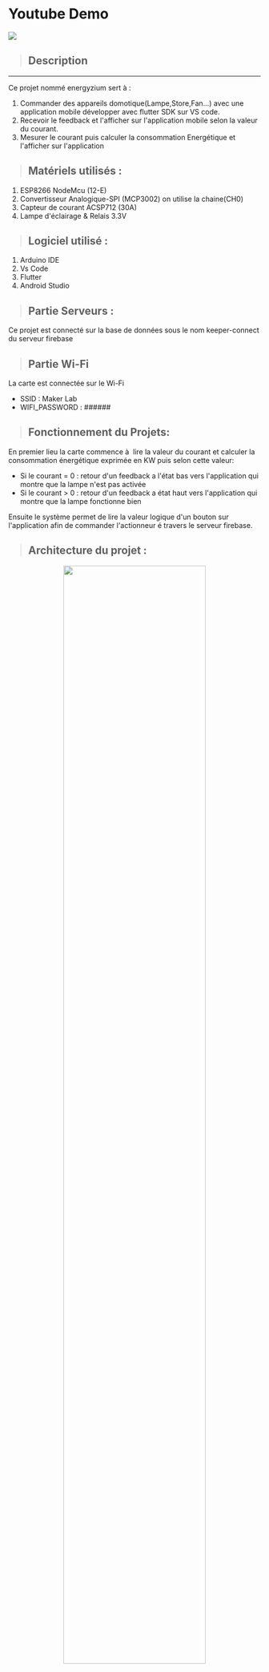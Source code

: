  # Youtube Demo 

[![](https://markdown-videos.deta.dev/youtube/tjFVCCsYsh4)](https://youtu.be/tjFVCCsYsh4)


>## Description
***
Ce projet nommé energyzium sert à :
1. Commander des appareils domotique(Lampe,Store,Fan...) avec une application mobile développer avec flutter SDK sur VS code. 
2. Recevoir le feedback et l'afficher sur l'application mobile selon la valeur du courant.
3. Mesurer le courant puis calculer la consommation Energétique et l'afficher sur l'application


>## Matériels utilisés :

 1. ESP8266 NodeMcu (12-E)
 2. Convertisseur Analogique-SPI (MCP3002) on utilise la chaine(CH0)
 3. Capteur de courant ACSP712 (30A)
 4. Lampe d'éclairage & Relais 3.3V
>## Logiciel utilisé : 

1. Arduino IDE 
2. Vs Code
3. Flutter 
4. Android Studio 


>## Partie Serveurs :


Ce projet est connecté sur la base de données sous le nom keeper-connect du serveur firebase 

> ## Partie Wi-Fi 

La carte est connectée sur le Wi-Fi
- SSID : Maker Lab 
- WIFI_PASSWORD : ######

> ## Fonctionnement du Projets:


En premier lieu la carte commence à  lire la valeur du courant et calculer la consommation énergétique exprimée en KW puis selon cette valeur:
- Si le courant = 0 : retour d'un feedback a l'état bas vers l'application qui montre que la lampe n'est pas activée
- Si le courant > 0 : retour d'un feedback a état haut vers l'application qui montre que la lampe fonctionne bien

Ensuite le système permet de lire la valeur logique d'un bouton sur l'application afin de commander l'actionneur é travers le serveur firebase. 

> ## Architecture du projet :  
<div align="center"><img src="https://user-images.githubusercontent.com/93054393/187061146-6d996a2d-d211-415e-b0b4-c50d7d490f95.jpg" width="75%"></div>
<div align="center"><i>Architecture du projet</i></div>


> ## Partie Mobile 

       Screen 1 : Accueil
<div align="center"><img src="https://user-images.githubusercontent.com/93054393/187058069-5d30a5cd-f875-4747-b83a-27ab4a0c03c2.jpg" width="20%"></div>
<div align="center"><i>Screen 1</i></div>

       Screen 2 : Contact sur les réseaux

<div align="center"><img src="https://user-images.githubusercontent.com/93054393/187058071-fb233c67-cd75-4cd9-9c8f-5d517a4d5ff8.jpg" width="20%"></div>
<div align="center"><i>Screen 2</i></div>

       Screen 3 : Créer un compte si vous n'en disposer pas

<div align="center"><img src="https://user-images.githubusercontent.com/93054393/187058072-a32e4af1-4b48-4c64-bee4-510a82667c50.jpg" width="20%"></div>
<div align="center"><i>Screen 3</i></div>

      Screen 4 : Vérifier l'identité avec un Id et un Mot de passe déja  créer et stocker sur Firebase.

<div align="center"><img src="https://user-images.githubusercontent.com/93054393/187058075-ee6a14d9-87bc-49c2-942e-5ca3f0d909d4.jpg" width="20%"></div>
<div align="center"><i>Screen 4</i></div>


        Screen 5 : Image cliquable pour entrer dans une des salles de la maison et commander les appareils


<div align="center"><img src="https://user-images.githubusercontent.com/93054393/187058079-25b35a41-f17b-43e0-b09b-5c2e9b489cdf.jpg" width="20%"></div>
<div align="center"><i>Screen 5</i></div>

       Screen 6 : Bouton pour l'envoi de commande sur Firebase et image qui affiche l'état du feedback selon le fonctionnement ou non de chaque appareil

<div align="center"><img src="https://user-images.githubusercontent.com/93054393/187058082-8b33dcaf-f0e1-4f81-97bb-815ce1bdd3d4.jpg" width="20%"></div>
<div align="center"><i>Screen 6</i></div>

> ## Configuration du matériel :
--------------------------------

Cablage du montage (ESP8266 + MCP3002) :


|Nom du Pin |	MCP3002	   |ESP8266|
|-|-|-|
|CSS	|1	|D8|
|MISO	|Dout (Pin6)	|D7|
|MOSI	|Din  (Pin5)	|D7|
|CLK	|7|	D5|

###  Cablage du montage (ACS712 + MCP3002) :


|Nom du Pin	|MCP3002	|ACS712|
|-----|----|----|
|DATA	|CH0 | (Pin2)|	


Le cablage du Relais est avec le (pin D4)
Installation des bibliothèques
FirebaseArduino est une bibliothèque pour simplifier la connexion à la base de données Firebase à  partir des clients Arduino
 Il s'agit d'une abstraction complète de l'API REST de Firebase exposée via des appels C++ d'une manière conviviale. Toute l'analyse JSON est gérée par la bibliothèque et vous pouvez traiter des types C/Arduino purs.
La bibliothèque ne peut pas fonctionner de manière autonome. Vous devez donc également ajouter la bibliothèque ArduinoJSON.
Alors allez d'abord dans le gestionnaire de bibliothèque et recherchez "JSON" et installez la bibliothèque comme indiqué dans la figure ci-dessous

----------------------------------------------------------------------------

>## Remarque :


La dernière bibliothèque JSON peut ne pas fonctionner avec le code. Vous devrez donc peut-ètre rétrograder la bibliothèque vers la version v5.13.5
Bibliothèque Google Firebase Extended
Maintenant, vous devez également installer la bibliothèque Google Firebase. Alors, téléchargez la bibliothèque Firebase ESP8266 version 4.0.3
Configuration de la base de données de la console Google Firebase

Maintenant, la principale chose que nous devons faire est de configurer la base de données de la console Google Firebase. Une fois la configuration terminée, nous pouvons ensuite envoyer des données de capteur en temps réel à  Google Firebase avec Nodemcu ESP8266.
Mais je n'expliquerai pas ici comment configurer la base de données de la console Google Firebase, car j'ai déjà  expliqué l'ensemble du processus dans le didacticiel précédent. Vous pouvez consulter le didacticiel suivant pour savoir comment effectuer la configuration.

> ### ATTENTION !! :

Pour que le système fonctionne il faut faire attention à  la compatibilité des versions des bibliothèque du firebase & ArduinoJson & ESP8266WiFi

* ArduinoJson (version 5.13.1)

* Firebase ESP8266 client 4.0.3 

* (gestionnaire des carte)

* ESP8266 (version 2.3.0)
  
  <div align="center"><img src="https://user-images.githubusercontent.com/93054393/187058084-44c3ac2f-ddf6-4fd8-9008-14afa67f6c33.jpg" width="60%"></div>
<div align="center"><i>Screen 6</i></div>







> ## Partie Code : 

1. Tout d'abord, nous incluons la bibliothèque pour Firebase & MCP3XXX.h & SPI.h

```Arduino
       #include <ESP8266WiFi.h>
       #include <FirebaseArduino.h>   
       #include <ESP8266HTTPClient.h> 
       #include <MCP3XXX.h>
       #include<SPI.h>
```

2. Ensuite, nous définissons les deux paramètres FIREBASE_HOST & FIREBASE_AUTH . Nous obtenons ces paramètres à  partir de Google Firebase Setup. Ces deux paramètres sont très importants pour communiquer avec firebase. Cela permet l'échange de données entre l'ESP8266 et la firebase.

```Arduino
       #define FIREBASE_HOST "keeper-connect-default-rtdb.firebaseio.com"
       #define FIREBASE_AUTH "6pTTp2lBqUIYk1XHoxkUaaOhhU71dEbQnmeO0NO6" 
       
```


3. Ensuite, nous définissons le SSID et le mot de passe WiFi. Remplacez le SSID et le mot de passe par le SSID et le mot de passe de votre réseau. Le Nodemcu se connectera au réseau et communiquera avec Google Firewall.

```Arduino
       #define WIFI_SSID "Maker Lab"
       #define WIFI_PASSWORD "makerlabtn"

```

4. déclaration des variables et des constatant.

```Arduino
       MCP3002 adc;
       int x= 0;
       #define acs712 A0
       long lastsample = 0;
       long samplesum = 0;
       int sampleCount = 0;
       float vpc = 4.8828125;
```
5. Dans le void Setup, nous commençons par la déclaration des pins SPI de la NodeMcu puis la vitesse de transmission (115200Kb/s) passant par la déclaration du Pin D4 comme sortie.

```Arduino
       void setup() 
       adc.begin(D8, D7, D6, D5);
       Serial.begin(115200);
       pinMode(D4, OUTPUT);    
```
6. Ces lignes permettent de connecter la carte NodeMCU ESP8266 au réseau Wifi. Une fois connecté, le moniteur série affiche l'état de la connexion et imprime l'adresse IP.
  ```Arduino
          WiFi.begin(WIFI_SSID, WIFI_PASSWORD);          
          Serial.print("Connecting to ");
          Serial.print(WIFI_SSID);
          while (WiFi.status() != WL_CONNECTED) {
          Serial.print(".");
          delay(500);}
          Serial.println();
          Serial.print("Connected to ");
          Serial.println(WIFI_SSID);
          Serial.print("IP Address is : ");
          Serial.println(WiFi.localIP());                
          Firebase.begin(FIREBASE_HOST, FIREBASE_AUTH);  
          delay(1000);   
```
7. dans le void Loop nous commençons par la conversion de chaque trame reçue a travers le SPI en valeur analogique pendant chaque période.

```Arduino
         void loop() {
         if (millis() > lastsample + 1) 
         {
         int x = adc.analogRead(0)-2;
         //  Serial.println(x);
         samplesum += sq(x - 512);
         sampleCount++;
         lastsample = millis ();
         }
```
8. pendant chaque nous tenons a convertir le courant efficace au courant nominal puis nous tenons a calucler le courant en divisant la valeur mesurer par le calibre du capteur.

```Arduino
         if (sampleCount == 1000)
          {
         float mean = samplesum / sampleCount;
         float value = sqrt(mean);
         float mv = value * vpc;
         float amperage = mv / 66;  //66 for 30A  185 for 20A  185 for 5A
         samplesum = 0;
         sampleCount = 0;  
```

9. pour l'étalonnage du capteur nous avons utiliser un filtre passe bas avec une condition pour bloquer les petites valeurs du courant.
```Arduino
          if (amperage <0.2)
          {
          amperage =0;
```

10. Nous envoyons maintenant les données à  Google Firebase en utilisant le chemin fourni par le code.

```Arduino
         Firebase.setString("House/Salon/feedback_Lampe","LOW");
         Serial.println("The final RMS Amperage is: " + String(amperage) + " Appox WATTAGE is: " + String(amperage * 220) + ".");
         Firebase.setFloat("House/Salon/Consommation_Lampe",amperage*220);
         int result = Firebase.getInt("House/Salon/switch");   
```
11. La LED s'allumera/s'éteindra en fonction de la chaîne reçue comme "ON" ou "OFF respectivement. Si un autre caractère est envoyé, 
Il s'agissait du contrôle des LED à  l'aide de Google Firebase. Maintenant, il y a un autre côté du tutoriel, que se passe-t-il si vous souhaitez envoyer les données du capteur à  Google Firebase.

```Arduino
         int result = Firebase.getInt("House/Salon/switch");
         if (result == 1) {
         Serial.println("Led Turned ON");
         digitalWrite(D4, LOW);
         }
         else if (result == 0){
         Serial.println("Led Turned OFF");
         digitalWrite(D4, HIGH);   
```


Pour contrôler la LED à  l'aide de Google Firebase et Nodemcu ESP8266, vous devez d'abord configurer Google Firebase. L'étape est un peu longue mais pas de panique, car je vous ai expliqué toutes les étapes ci-dessous.

       Étape 1 : Si vous avez un identifiant Gmail, vous ètes déjà  inscrit à  Firebase. Mais si vous n'avez pas d'identifiant Gmail, inscrivez-vous d'abord à  Gmail : https://gmail.com/

<div align="center"><img src="https://user-images.githubusercontent.com/93054393/187058090-b596c9f9-04a0-4b20-8534-e3089d514fe6.jpg" width=60%"></div>
<div align="center"><i>Étape 1</i></div>


       Étape 2 :  Visitez maintenant https://firebase.google.com/ et cliquez sur Aller à  la console en haut à  droite.

<div align="center"><img src="https://user-images.githubusercontent.com/93054393/187058093-bee594de-351b-4ef6-b905-32b6f5a6a8c4.jpg" width="60%"></div>
<div align="center"><i>Étape 2</i></div>

       Étape 3 : Cliquez sur "Créer un projet".

<div align="center"><img src="https://user-images.githubusercontent.com/93054393/187058095-9b7a2c98-68c9-4e02-95e2-637cb5e4246f.jpg" width="60%"></div>
<div align="center"><i>Étape 3</i></div>

       Étape 4 : Donnez votre "Nom du projet", puis cochez la case "J'accepte les conditions de Firebase" et enfin cliquez sur "Continuer"


<div align="center"><img src="https://user-images.githubusercontent.com/93054393/187058101-86cf37e0-7774-4ab2-a0fd-40f08c249031.jpg" width="60%"></div>
<div align="center"><i>Étape 4</i></div>

       Étape 5 : Maintenant, une autre fenètre apparaîtra. Cliquez donc sur "Continuer".

<div align="center"><img src="https://user-images.githubusercontent.com/93054393/187058104-bdbd0dcf-b14a-4598-a18b-5d4829c62dc8.jpg" width="60%"></div>
<div align="center"><i>Étape 5</i></div>

       Étape 6 : Sélectionnez le "compte Google Analytics" crée à  l'aide de l'identifiant Gmail.


 Et puis cliquez sur "Créer un projet".

<div align="center"><img src="https://user-images.githubusercontent.com/93054393/187058106-4dd2a5c1-1cb2-4100-880a-767a3ce1d2f8.jpg" width="60%"></div>
<div align="center"><i>Étape 6</i></div>

       Étape 7 : Votre projet est maintenant prèt. Vous obtiendrez donc la fenètre suivante. Cliquez sur "Continuer".

<div align="center"><img src="https://user-images.githubusercontent.com/93054393/187058114-c59688f0-3664-4a24-af5f-4d66f02a2df0.jpg" width="60%"></div>
<div align="center"><i>Étape 7</i></div>


       Étape 8 : Cliquez maintenant sur "Paramètres du projet".

<div align="center"><img src="https://user-images.githubusercontent.com/93054393/187058118-35393205-ef48-4456-9a59-a70ee07f0ffb.jpg" width="60%"></div>
<div align="center"><i>Étape 8</i></div>

       Étape 9 :  Sous Paramètres du projet, cliquez sur "Comptes de service". Copiez la clé secrète ci-dessous. Le code est requis dans le code Arduino.
<div align="center"><img src="https://user-images.githubusercontent.com/93054393/187058120-8dda0747-74a4-49d6-8723-15b97d850e90.jpg" width="60%"></div>
<div align="center"><i>Étape 9</i></div>

       Étape 10 :  Cliquez sur "Créer une base de données".
<div align="center"><img src="https://user-images.githubusercontent.com/93054393/187058121-91717e1a-0e9b-4647-a5a6-80fbd5d65d57.jpg" width="60%"></div>
<div align="center"><i>Étape 10</i></div>

       Étape 11 :  Choisissez "Démarrer en mode test" puis cliquez sur "Suivant".

<div align="center"><img src="https://user-images.githubusercontent.com/93054393/187058123-b9638ca5-385d-4e0b-b97c-0dcfce91339b.jpg" width="60%"></div>
<div align="center"><i>Étape 11</i></div>

       Étape 12 :  Cliquez maintenant sur "Terminé" et sur le côté gauche, cliquez sur "Base de données".


<div align="center"><img src="https://user-images.githubusercontent.com/93054393/187058125-676c7e7e-5f4c-41f7-a902-15e9d52a1172.jpg" width="60%"></div>
<div align="center"><i>Étape 12</i></div>



       Étape 13 :  Sélectionnez l'option "Base de données en temps réel" dans la liste des bases de données.

## Remarque :

Nous avons travaillé avec le compte du MakerLab avec une base de données nommé "KEEPER-CONNECT".






       

